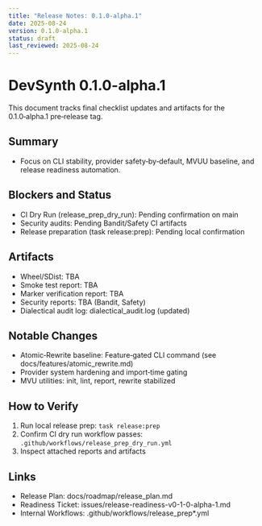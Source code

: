 ```yaml
---
title: "Release Notes: 0.1.0-alpha.1"
date: 2025-08-24
version: 0.1.0-alpha.1
status: draft
last_reviewed: 2025-08-24
---
```


# DevSynth 0.1.0-alpha.1

This document tracks final checklist updates and artifacts for the 0.1.0‑alpha.1 pre‑release tag.

## Summary
- Focus on CLI stability, provider safety‑by‑default, MVUU baseline, and release readiness automation.

## Blockers and Status
- CI Dry Run (release_prep_dry_run): Pending confirmation on main
- Security audits: Pending Bandit/Safety CI artifacts
- Release preparation (task release:prep): Pending local confirmation

## Artifacts
- Wheel/SDist: TBA
- Smoke test report: TBA
- Marker verification report: TBA
- Security reports: TBA (Bandit, Safety)
- Dialectical audit log: dialectical_audit.log (updated)

## Notable Changes
- Atomic‑Rewrite baseline: Feature‑gated CLI command (see docs/features/atomic_rewrite.md)
- Provider system hardening and import‑time gating
- MVU utilities: init, lint, report, rewrite stabilized

## How to Verify
1. Run local release prep: `task release:prep`
2. Confirm CI dry run workflow passes: `.github/workflows/release_prep_dry_run.yml`
3. Inspect attached reports and artifacts

## Links
- Release Plan: docs/roadmap/release_plan.md
- Readiness Ticket: issues/release-readiness-v0-1-0-alpha-1.md
- Internal Workflows: .github/workflows/release_prep*.yml
